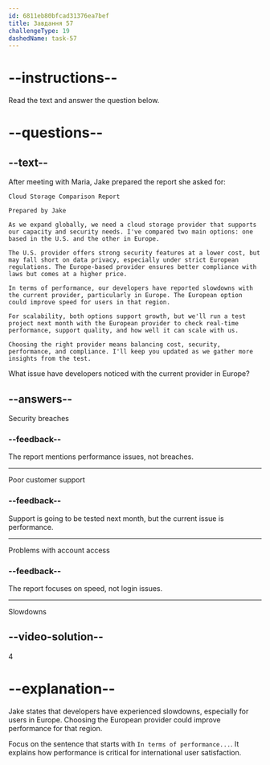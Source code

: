 ```yaml
---
id: 6811eb80bfcad31376ea7bef
title: Завдання 57
challengeType: 19
dashedName: task-57
---
```


<!-- READING -->

# --instructions--

Read the text and answer the question below.

# --questions--

## --text--

After meeting with Maria, Jake prepared the report she asked for:

`Cloud Storage Comparison Report`

`Prepared by Jake`

`As we expand globally, we need a cloud storage provider that supports our capacity and security needs. I've compared two main options: one based in the U.S. and the other in Europe.`

`The U.S. provider offers strong security features at a lower cost, but may fall short on data privacy, especially under strict European regulations. The Europe-based provider ensures better compliance with laws but comes at a higher price.`

`In terms of performance, our developers have reported slowdowns with the current provider, particularly in Europe. The European option could improve speed for users in that region.`

`For scalability, both options support growth, but we'll run a test project next month with the European provider to check real-time performance, support quality, and how well it can scale with us.`

`Choosing the right provider means balancing cost, security, performance, and compliance. I'll keep you updated as we gather more insights from the test.`

What issue have developers noticed with the current provider in Europe?

## --answers--

Security breaches

### --feedback--

The report mentions performance issues, not breaches.

---

Poor customer support

### --feedback--

Support is going to be tested next month, but the current issue is performance.

---

Problems with account access

### --feedback--

The report focuses on speed, not login issues.

---

Slowdowns

## --video-solution--

4

# --explanation--

Jake states that developers have experienced slowdowns, especially for users in Europe. Choosing the European provider could improve performance for that region.

Focus on the sentence that starts with `In terms of performance...`. It explains how performance is critical for international user satisfaction.
